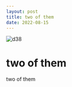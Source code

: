 ```yaml
---
layout: post
title: two of them
date: 2022-08-15
---
```

![d38](https://user-images.githubusercontent.com/91919356/184712423-784826aa-d2b2-4334-871f-03b839a5157a.jpg)
# two of them
two of them
